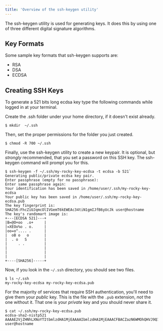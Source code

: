 ```yaml
---
title: 'Overview of the ssh-keygen utility'
---
```


The ssh-keygen utility is used for generating keys. It does this by using one of three different digital signature algorithms.

## Key Formats

Some sample key formats that ssh-keygen supports are:

- RSA
- DSA
- ECDSA

## Creating SSH Keys

To generate a 521 bits long ecdsa key type the following commands while logged in at your terminal.

Create the .ssh folder under your home directory, if it doesn't exist already.

```shell
$ mkdir  ~/.ssh
```

Then, set the proper permissions for the folder you just created.

```shell
$ chmod -R 700 ~/.ssh
```

Finally, use the ssh-keygen utility to create a new keypair. It is optional, but _strongly_ recommended,
that you set a password on this SSH key. The ssh-keygen command will prompt you for this.

```shell
$ ssh-keygen -f ~/.ssh/my-rocky-key-ecdsa -t ecdsa -b 521`
Generating public/private ecdsa key pair.
Enter passphrase (empty for no passphrase): 
Enter same passphrase again: 
Your identification has been saved in /home/user/.ssh/my-rocky-key-ecdsa
Your public key has been saved in /home/user/.ssh/my-rocky-key-ecdsa.pub
The key fingerprint is:
SHA256:FhcZiUJqmcOlIVGemT6kEWEAc34tiN1gmIJfB6yUcJk user@hostname
The key's randomart image is:
+---[ECDSA 521]---+
|B=@O+oo  .o+     |
|=XEOo%o . o.     |
|oo=o^.... .      |
|  oB o   o       |
|  . o   S        |
|     . .         |
|                 |
|                 |
|                 |
+----[SHA256]-----+
```

Now, if you look in the `~/.ssh` directory, you should see two files.

```shell
$ ls ~/.ssh
my-rocky-key-ecdsa my-rocky-key-ecdsa.pub
```

For the majority of services that require SSH authentication, you'll need to give them
your _public_ key. This is the file with the `.pub` extension, _not_ the one without it.
That one is your _private_ key and you should never share it.

```shell
$ cat ~/.ssh/my-rocky-key-ecdsa.pub
ecdsa-sha2-nistp521 AAAAE2VjZHNhLXNoYTItbmlzdHA1MjEAAAAIbmlzdHA1MjEAAACFBACZazN6WMOhQHVJ9Q1mxG/ji1hF/xcgqHphAmDZ8r0qV4PQgL0VctjlWkm3t2UwcSSYw5GJRRgi6rqbYVC3s41jAQH7gFJDKtBhIh8MQT8u0dAUBz8B4imeKt4N8BASSu7hg4ECPjZNkwAW677Li6hcviglkr74Svbb7II9lLWjHRDfjA== user@hostname
```

<!-- TODO: Implement tl;dr feature -->
<!--
<TLDR>
```
$ ssh-keygen -f   ~/.ssh/my-rocky-key-ecdsa -t ecdsa -b 521
```
</TLDR>
-->
